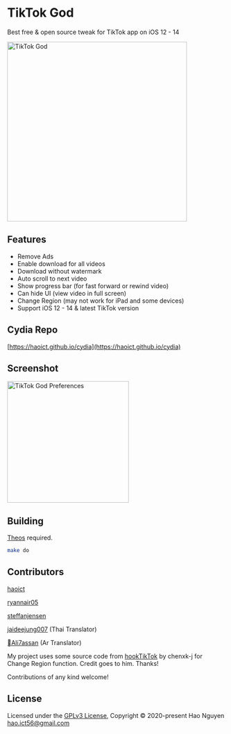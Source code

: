 # TikTok God

Best free & open source tweak for TikTok app on iOS 12 - 14  

<img src="https://haoict.github.io/cydia/images/tiktokgodbanner.jpg" alt="TikTok God" width="414"/>

## Features
- Remove Ads
- Enable download for all videos
- Download without watermark
- Auto scroll to next video
- Show progress bar (for fast forward or rewind video)
- Can hide UI (view video in full screen)
- Change Region (may not work for iPad and some devices)
- Support iOS 12 - 14 & latest TikTok version

## Cydia Repo

[https://haoict.github.io/cydia](https://haoict.github.io/cydia)

## Screenshot

<img src="https://haoict.github.io/cydia/images/tiktokgodpref.png" alt="TikTok God Preferences" width="280"/>

## Building

[Theos](https://github.com/theos/theos) required.

```bash
make do
```

## Contributors

[haoict](https://github.com/haoict)

[ryannair05](https://github.com/ryannair05)

[steffanjensen](https://github.com/steffanjensen)

[jaideejung007](https://github.com/jaideejung007) (Thai Translator)

[Ali7assan](https://twitter.com/slfar01) (Ar Translator)

My project uses some source code from [hookTikTok](https://github.com/chenxk-j/hookTikTok/blob/master/hooktiktok/hooktiktok.xm#L23) by chenxk-j for Change Region function. Credit goes to him. Thanks!

Contributions of any kind welcome!

## License

Licensed under the [GPLv3 License](./LICENSE), Copyright © 2020-present Hao Nguyen <hao.ict56@gmail.com>

